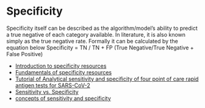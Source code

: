 # Specificity

Specificity itself can be described as the algorithm/model’s ability to predict a true negative of each category available. In literature, it is also known simply as the true negative rate. Formally it can be calculated by the equation below
Specificity = TN / TN + FP (True Negative/True Negative + False Positive)


- [Introduction to specificity resources](https://www.analyticsvidhya.com/blog/2021/06/classification-problem-relation-between-sensitivity-specificity-and-accuracy/)
- [Fundamentals of specificity resources](https://www.youtube.com/watch?v=vP06aMoz4v8)
- [Tutorial of Analytical sensitivity and specificity of four point of care rapid antigen tests for SARS-CoV-2](https://www.youtube.com/watch?v=xR7O8mXFaUM&t=42s)
- [Sensitivity vs. Specificity](https://dzone.com/articles/ml-metrics-sensitivity-vs-specificity-difference)
- [concepts of sensitivity and specificity](https://www.youtube.com/watch?v=QajIM17MZYQ)

